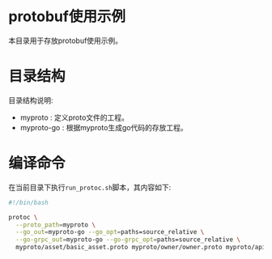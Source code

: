 protobuf使用示例
=====

本目录用于存放protobuf使用示例。

# 目录结构
目录结构说明:

- myproto : 定义proto文件的工程。
- myproto-go : 根据myproto生成go代码的存放工程。

# 编译命令
在当前目录下执行`run_protoc.sh`脚本，其内容如下:
```bash
#!/bin/bash

protoc \
  --proto_path=myproto \
  --go_out=myproto-go --go_opt=paths=source_relative \
  --go-grpc_out=myproto-go --go-grpc_opt=paths=source_relative \
  myproto/asset/basic_asset.proto myproto/owner/owner.proto myproto/api/show_info.proto

```

